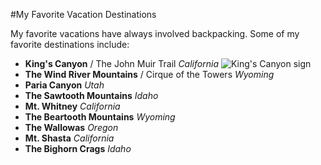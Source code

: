 #My Favorite Vacation Destinations

My favorite vacations have always involved backpacking. Some of my favorite destinations include:

* **King's Canyon** / The John Muir Trail   _California_
  ![King's Canyon sign](https://images.app.goo.gl/XFLCCwRfEmwava3u5)
* **The Wind River Mountains** / Cirque of the Towers   _Wyoming_
* **Paria Canyon**   _Utah_
* **The Sawtooth Mountains**   _Idaho_
* **Mt. Whitney**   _California_
* **The Beartooth Mountains**   _Wyoming_
* **The Wallowas**   _Oregon_
* **Mt. Shasta**   _California_
* **The Bighorn Crags**   _Idaho_

